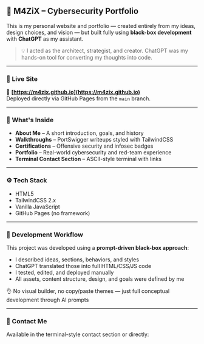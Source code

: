 ## 🧠 M4ZiX – Cybersecurity Portfolio

This is my personal website and portfolio — created entirely from my ideas, design choices, and vision — but built fully using **black-box development** with **ChatGPT** as my assistant.

> 💡 I acted as the architect, strategist, and creator. ChatGPT was my hands-on tool for converting my thoughts into code.

---

### 🚀 Live Site

🔗 **[https://m4zix.github.io](https://m4zix.github.io)**  
Deployed directly via GitHub Pages from the `main` branch.

---

### 💪 What's Inside

- **About Me** – A short introduction, goals, and history
- **Walkthroughs** – PortSwigger writeups styled with TailwindCSS
- **Certifications** – Offensive security and infosec badges
- **Portfolio** – Real-world cybersecurity and red-team experience
- **Terminal Contact Section** – ASCII-style terminal with links

---

### ⚙️ Tech Stack

- HTML5
- TailwindCSS 2.x
- Vanilla JavaScript
- GitHub Pages (no framework)

---

### 📆 Development Workflow

This project was developed using a **prompt-driven black-box approach**:

- I described ideas, sections, behaviors, and styles
- ChatGPT translated those into full HTML/CSS/JS code
- I tested, edited, and deployed manually
- All assets, content structure, design, and goals were defined by me

👌 No visual builder, no copy/paste themes — just full conceptual development through AI prompts

---

### 📩 Contact Me

Available in the terminal-style contact section or directly:

